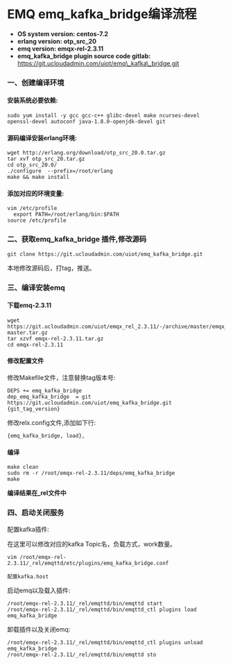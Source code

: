 # EMQ emq\_kafka\_bridge编译流程

* **OS system version: centos-7.2**
* **erlang version: otp\_src\_20**
* **emq version: emqx-rel-2.3.11**
* **emq\_kafka\_bridge plugin source code gitlab:** 
https://git.ucloudadmin.com/uiot/emq\_kafka\_bridge.git

### 一、创建编译环境

#### 安装系统必要依赖:
  
    sudo yum install -y gcc gcc-c++ glibc-devel make ncurses-devel openssl-devel autoconf java-1.8.0-openjdk-devel git
  
#### 源码编译安装erlang环境:
  
    wget http://erlang.org/download/otp_src_20.0.tar.gz
    tar xvf otp_src_20.tar.gz
    cd otp_src_20.0/
    ./configure  --prefix=/root/erlang
    make && make install
  
#### 添加对应的环境变量:

    vim /etc/profile
      export PATH=/root/erlang/bin:$PATH 
    source /etc/profile

### 二、获取emq\_kafka\_bridge 插件,修改源码

    git clone https://git.ucloudadmin.com/uiot/emq_kafka_bridge.git

本地修改源码后，打tag，推送。
  
### 三、编译安装emq
  
#### 下载emq-2.3.11

    wget https://git.ucloudadmin.com/uiot/emqx_rel_2.3.11/-/archive/master/emqx_rel_2.3.11-master.tar.gz
    tar xzvf emqx-rel-2.3.11.tar.gz
    cd emqx-rel-2.3.11

#### 修改配置文件
  
修改Makefile文件，注意替换tag版本号:

    DEPS += emq_kafka_bridge
    dep_emq_kafka_bridge  = git https://git.ucloudadmin.com/uiot/emq_kafka_bridge.git {git_tag_version}
  
修改relx.config文件,添加如下行:

    {emq_kafka_bridge, load},

#### 编译

    make clean 
    sudo rm -r /root/emqx-rel-2.3.11/deps/emq_kafka_bridge
    make  
  
**编译结果在\_rel文件中**

### 四、启动关闭服务

配置kafka插件:

在这里可以修改对应的kafka Topic名，负载方式，work数量。

    vim /root/emqx-rel-2.3.11/_rel/emqttd/etc/plugins/emq_kafka_bridge.conf

    配置kafka.host

启动emq以及载入插件:

    /root/emqx-rel-2.3.11/_rel/emqttd/bin/emqttd start 
    /root/emqx-rel-2.3.11/_rel/emqttd/bin/emqttd_ctl plugins load emq_kafka_bridge

卸载插件以及关闭emq:
  
    /root/emqx-rel-2.3.11/_rel/emqttd/bin/emqttd_ctl plugins unload emq_kafka_bridge
    /root/emqx-rel-2.3.11/_rel/emqttd/bin/emqttd sto

